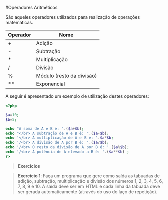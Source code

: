 #Operadores Aritméticos

São aqueles operadores utilizados para realização de operações matemáticas.

| **Operador** | **Nome** |
| -- | -- |
| + | Adição |
| - | Subtração |
| * | Multiplicação |
| / | Divisão |
| % | Módulo (resto da divisão) |
| ** | Exponencial |

A seguir é apresentado um exemplo de utilização destes operadores:

```php
<?php

$a=10;
$b=5;

echo "A soma de A e B é: ".($a+$b);
echo "</br> A subtração de A e B é: ".($a-$b);
echo '</br> A multiplicação de A e B é: '.$a*$b;
echo '/<br> A divisão de A por B é: '.($a/$b);
echo '/<br> O resto da divisão de A por B é: '.($a%$b);
echo '/<br> A potência de A elevado a B é: '.($a**$b) ;
?>
```

>**Exercícios**

>**Exercício 1**: Faça um programa que gere como saída as tabuadas de adição, subtração, multiplicação e divisão dos números 1, 2, 3, 4, 5, 6, 7, 8, 9 e 10. A saída deve ser em HTML e cada linha da tabuada deve ser gerada automaticamente (através do uso do laço de repetição). 

